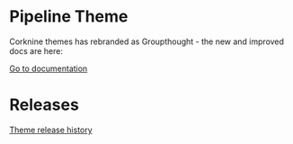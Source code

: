 Pipeline Theme
================

Corknine themes has rebranded as Groupthought - the new and improved docs are here:

<a class="button" href="http://help.groupthought.com/">Go to documentation</a>



Releases
===========

<a class="button" href="http://help.groupthought.com/">Theme release history</a>
